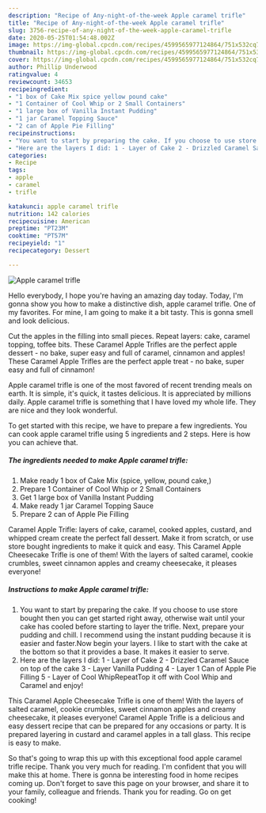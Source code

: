 ```yaml
---
description: "Recipe of Any-night-of-the-week Apple caramel trifle"
title: "Recipe of Any-night-of-the-week Apple caramel trifle"
slug: 3756-recipe-of-any-night-of-the-week-apple-caramel-trifle
date: 2020-05-25T01:54:48.002Z
image: https://img-global.cpcdn.com/recipes/4599565977124864/751x532cq70/apple-caramel-trifle-recipe-main-photo.jpg
thumbnail: https://img-global.cpcdn.com/recipes/4599565977124864/751x532cq70/apple-caramel-trifle-recipe-main-photo.jpg
cover: https://img-global.cpcdn.com/recipes/4599565977124864/751x532cq70/apple-caramel-trifle-recipe-main-photo.jpg
author: Phillip Underwood
ratingvalue: 4
reviewcount: 34653
recipeingredient:
- "1 box of Cake Mix spice yellow pound cake"
- "1 Container of Cool Whip or 2 Small Containers"
- "1 large box of Vanilla Instant Pudding"
- "1 jar Caramel Topping Sauce"
- "2 can of Apple Pie Filling"
recipeinstructions:
- "You want to start by preparing the cake. If you choose to use store bought then you can get started right away, otherwise wait until your cake has cooled before starting to layer the trifle. Next, prepare your pudding and chill. I recommend using the instant pudding because it is easier and faster.Now begin your layers. I like to start with the cake at the bottom so that it provides a base. It makes it easier to serve."
- "Here are the layers I did: 1 - Layer of Cake 2 - Drizzled Caramel Sauce on top of the cake 3 - Layer Vanilla Pudding 4 - Layer 1 Can of Apple Pie Filling 5 - Layer of Cool WhipRepeatTop it off with Cool Whip and Caramel and enjoy!"
categories:
- Recipe
tags:
- apple
- caramel
- trifle

katakunci: apple caramel trifle 
nutrition: 142 calories
recipecuisine: American
preptime: "PT23M"
cooktime: "PT57M"
recipeyield: "1"
recipecategory: Dessert

---
```



![Apple caramel trifle](https://img-global.cpcdn.com/recipes/4599565977124864/751x532cq70/apple-caramel-trifle-recipe-main-photo.jpg)

Hello everybody, I hope you're having an amazing day today. Today, I'm gonna show you how to make a distinctive dish, apple caramel trifle. One of my favorites. For mine, I am going to make it a bit tasty. This is gonna smell and look delicious.

Cut the apples in the filling into small pieces. Repeat layers: cake, caramel topping, toffee bits. These Caramel Apple Trifles are the perfect apple dessert - no bake, super easy and full of caramel, cinnamon and apples! These Caramel Apple Trifles are the perfect apple treat - no bake, super easy and full of cinnamon!

Apple caramel trifle is one of the most favored of recent trending meals on earth. It is simple, it's quick, it tastes delicious. It is appreciated by millions daily. Apple caramel trifle is something that I have loved my whole life. They are nice and they look wonderful.


To get started with this recipe, we have to prepare a few ingredients. You can cook apple caramel trifle using 5 ingredients and 2 steps. Here is how you can achieve that.

<!--inarticleads1-->

##### The ingredients needed to make Apple caramel trifle:

1. Make ready 1 box of Cake Mix (spice, yellow, pound cake,)
1. Prepare 1 Container of Cool Whip or 2 Small Containers
1. Get 1 large box of Vanilla Instant Pudding
1. Make ready 1 jar Caramel Topping Sauce
1. Prepare 2 can of Apple Pie Filling


Caramel Apple Trifle: layers of cake, caramel, cooked apples, custard, and whipped cream create the perfect fall dessert. Make it from scratch, or use store bought ingredients to make it quick and easy. This Caramel Apple Cheesecake Trifle is one of them! With the layers of salted caramel, cookie crumbles, sweet cinnamon apples and creamy cheesecake, it pleases everyone! 

<!--inarticleads2-->

##### Instructions to make Apple caramel trifle:

1. You want to start by preparing the cake. If you choose to use store bought then you can get started right away, otherwise wait until your cake has cooled before starting to layer the trifle. Next, prepare your pudding and chill. I recommend using the instant pudding because it is easier and faster.Now begin your layers. I like to start with the cake at the bottom so that it provides a base. It makes it easier to serve.
1. Here are the layers I did: 1 - Layer of Cake 2 - Drizzled Caramel Sauce on top of the cake 3 - Layer Vanilla Pudding 4 - Layer 1 Can of Apple Pie Filling 5 - Layer of Cool WhipRepeatTop it off with Cool Whip and Caramel and enjoy!


This Caramel Apple Cheesecake Trifle is one of them! With the layers of salted caramel, cookie crumbles, sweet cinnamon apples and creamy cheesecake, it pleases everyone! Caramel Apple Trifle is a delicious and easy dessert recipe that can be prepared for any occasions or party. It is prepared layering in custard and caramel apples in a tall glass. This recipe is easy to make. 

So that's going to wrap this up with this exceptional food apple caramel trifle recipe. Thank you very much for reading. I'm confident that you will make this at home. There is gonna be interesting food in home recipes coming up. Don't forget to save this page on your browser, and share it to your family, colleague and friends. Thank you for reading. Go on get cooking!
